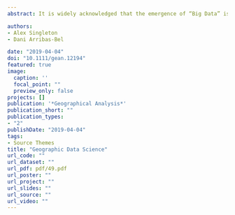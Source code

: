 ```yaml
---
abstract: It is widely acknowledged that the emergence of “Big Data” is having a profound and often controversial impact on the production of knowledge. In this context, Data Science has developed as an interdisciplinary approach that turns such “Big Data” into information. This article argues for the positive role that Geography can have on Data Science when being applied to spatially explicit problems; and inversely, makes the case that there is much that Geography and Geographical Analysis could learn from Data Science. We propose a deeper integration through an ambitious research agenda, including systems engineering, new methodological development, and work toward addressing some acute challenges around epistemology. We argue that such issues must be resolved in order to realize a Geographic Data Science, and that such goal would be a desirable one.

authors:
- Alex Singleton
- Dani Arribas-Bel

date: "2019-04-04"
doi: "10.1111/gean.12194"
featured: true
image:
  caption: ''
  focal_point: ""
  preview_only: false
projects: []
publication: '*Geographical Analysis*'
publication_short: ""
publication_types:
- "2"
publishDate: "2019-04-04"
tags:
- Source Themes
title: "Geographic Data Science"
url_code: ""
url_dataset: ""
url_pdf: pdf/49.pdf
url_poster: ""
url_project: ""
url_slides: ""
url_source: ""
url_video: ""
---
```


